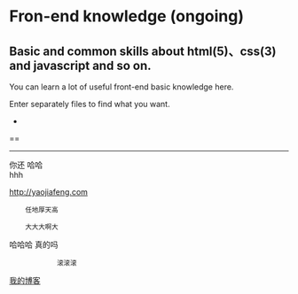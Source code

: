 # Fron-end knowledge (ongoing)
Basic and common skills about html(5)、css(3) and javascript and so on.
-
You can learn a lot of useful front-end basic knowledge here.

Enter separately files to find what you want.

-

==


---


你还
哈哈<br/>hhh


http://yaojiafeng.com

        任地厚天高
       
        大大大啊大
哈哈哈
        真的吗
        
                滚滚滚
[我的博客](http://yaojiafeng.com)
